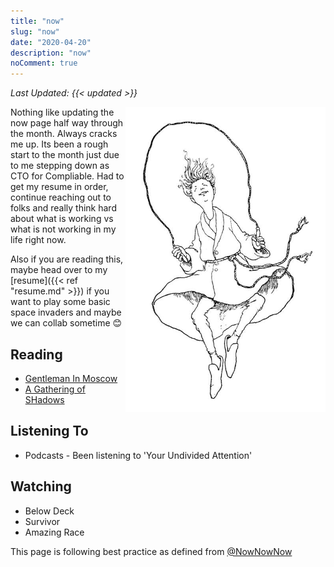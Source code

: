 ```yaml
---
title: "now"
slug: "now"
date: "2020-04-20"
description: "now"
noComment: true
---
```


_Last Updated: {{< updated >}}_

<img class="thumbnail" src="/images/lived-merrily.jpg" width="320" align="right" /><p/>
Nothing like updating the now page half way through the month. Always cracks me up. Its been a rough start to the month just due to me stepping down as CTO for Compliable. Had to get my resume in order, continue
reaching out to folks and really think hard about what is working vs what is not working in my life right now. 

Also if you are reading this, maybe head over to my [resume]({{< ref "resume.md" >}}) if you want to play some basic space invaders and maybe we can collab sometime 😊

## Reading
- [Gentleman In Moscow](https://app.thestorygraph.com/books/2e9f1635-f2f5-4d27-9aeb-3d9258f0b389)
- [A Gathering of SHadows](https://app.thestorygraph.com/books/86c94683-f4b1-4fec-bb16-e52fe250f8c5)

## Listening To
- Podcasts - Been listening to 'Your Undivided Attention'

## Watching
- Below Deck
- Survivor
- Amazing Race

This page is following best practice as defined from
[@NowNowNow](https://twitter.com/NowNowNow)
